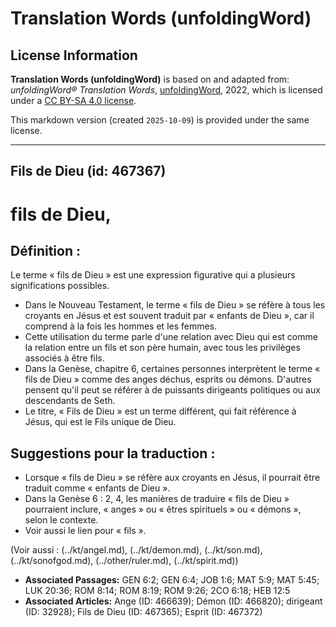 # Translation Words (unfoldingWord)

## License Information

**Translation Words (unfoldingWord)** is based on and adapted from: _unfoldingWord® Translation Words_, [unfoldingWord](https://unfoldingword.org/utw), 2022, which is licensed under a [CC BY-SA 4.0 license](https://creativecommons.org/licenses/by-sa/4.0/legalcode.en).

This markdown version (created `2025-10-09`) is provided under the same license.



--------------------------------

## Fils de Dieu (id: 467367)

fils de Dieu,
=============

Définition :
------------

Le terme « fils de Dieu » est une expression figurative qui a plusieurs significations possibles.

* Dans le Nouveau Testament, le terme « fils de Dieu » se réfère à tous les croyants en Jésus et est souvent traduit par « enfants de Dieu », car il comprend à la fois les hommes et les femmes.
* Cette utilisation du terme parle d'une relation avec Dieu qui est comme la relation entre un fils et son père humain, avec tous les privilèges associés à être fils.
* Dans la Genèse, chapitre 6, certaines personnes interprètent le terme « fils de Dieu » comme des anges déchus, esprits ou démons. D'autres pensent qu'il peut se référer à de puissants dirigeants politiques ou aux descendants de Seth.
* Le titre, « Fils de Dieu » est un terme différent, qui fait référence à Jésus, qui est le Fils unique de Dieu.

Suggestions pour la traduction :
--------------------------------

* Lorsque « fils de Dieu » se réfère aux croyants en Jésus, il pourrait être traduit comme « enfants de Dieu ».
* Dans la Genèse 6 : 2, 4, les manières de traduire « fils de Dieu » pourraient inclure, « anges » ou « êtres spirituels » ou « démons », selon le contexte.
* Voir aussi le lien pour « fils ».

(Voir aussi : (../kt/angel.md), (../kt/demon.md), (../kt/son.md), (../kt/sonofgod.md), (../other/ruler.md), (../kt/spirit.md))

* **Associated Passages:** GEN 6:2; GEN 6:4; JOB 1:6; MAT 5:9; MAT 5:45; LUK 20:36; ROM 8:14; ROM 8:19; ROM 9:26; 2CO 6:18; HEB 12:5
* **Associated Articles:** Ange (ID: 466639); Démon (ID: 466820); dirigeant (ID: 32928); Fils de Dieu (ID: 467365); Esprit (ID: 467372)

